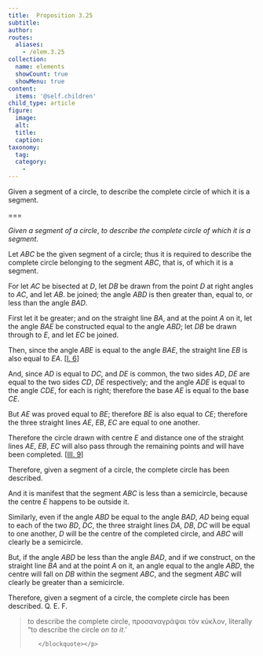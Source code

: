 ```yaml
---
title:  Proposition 3.25
subtitle: 
author:
routes:
  aliases:
    - /elem.3.25
collection:
  name: elements
  showCount: true
  showMenu: true
content:
  items: '@self.children'
child_type: article
figure:
  image:
  alt:
  title:
  caption:
taxonomy:
  tag:
  category:
    - 
---
```


<p><emph>Given a segment of a circle</emph>, <emph>to describe the complete circle of which it is a segment</emph>. </p>

===

<p><em>Given a segment of a circle</em>, <em>to describe the complete circle of which it is a segment</em>. </p>

<p>Let <em>ABC</em> be the given segment of a circle; thus it is required to describe the complete circle belonging to the segment <em>ABC</em>, that is, of which it is a segment. </p>

<p>For let <em>AC</em> be bisected at <em>D</em>, let <em>DB</em> be drawn from the point <em>D</em> at right angles to <em>AC</em>, and let <em>AB</em>. be joined; <pb n="55"/><span class="center">the angle <em>ABD</em> is then greater than, equal to, or less than the angle <em>BAD</em>.</span>
      </p>

<p>First let it be greater; and on the straight line <em>BA</em>, and at the point <em>A</em> on it, let the angle <em>BAE</em> be constructed equal to the angle <em>ABD</em>; let <em>DB</em> be drawn through to <em>E</em>, and let <em>EC</em> be joined. </p>

<p>Then, since the angle <em>ABE</em> is equal to the angle <em>BAE</em>, 
       <span class="center">the straight line <em>EB</em> is also equal to <em>EA</em>. [<a href="/elem.1.6">I. 6</a>]</span>
      </p>

<p>And, since <em>AD</em> is equal to <em>DC</em>, and <em>DE</em> is common, <span class="center">the two sides <em>AD</em>, <em>DE</em> are equal to the two sides <em>CD</em>, <em>DE</em> respectively;</span> and the angle <em>ADE</em> is equal to the angle <em>CDE</em>, for each is right; <span class="center">therefore the base <em>AE</em> is equal to the base <em>CE</em>.</span>
      </p>

<p>But <em>AE</em> was proved equal to <em>BE</em>; <span class="center">therefore <em>BE</em> is also equal to <em>CE</em>;</span> therefore the three straight lines <em>AE</em>, <em>EB</em>, <em>EC</em> are equal to one another. </p>

<p>Therefore the circle drawn with centre <em>E</em> and distance one of the straight lines <em>AE</em>, <em>EB</em>, <em>EC</em> will also pass through the remaining points and will have been completed. [<a href="/elem.3.9">III. 9</a>] </p>

<p>Therefore, given a segment of a circle, the complete circle has been described. </p>

<p>And it is manifest that the segment <em>ABC</em> is less than a semicircle, because the centre <em>E</em> happens to be outside it. </p>

<p>Similarly, even if the angle <em>ABD</em> be equal to the angle <em>BAD</em>, <em>AD</em> being equal to each of the two <em>BD</em>, <em>DC</em>, <span class="center">the three straight lines <em>DA</em>, <em>DB</em>, <em>DC</em> will be equal to one another, 
        <em>D</em> will be the centre of the completed circle, and <em>ABC</em> will clearly be a semicircle.</span>
       <pb n="56"/></p>

<p>But, if the angle <em>ABD</em> be less than the angle <em>BAD</em>, and if we construct, on the straight line <em>BA</em> and at the point <em>A</em> on it, an angle equal to the angle <em>ABD</em>, the centre will fall on <em>DB</em> within the segment <em>ABC</em>, and the segment 
       <em>ABC</em> will clearly be greater than a semicircle. </p>

<p>Therefore, given a segment of a circle, the complete circle has been described. Q. E. F.
<blockquote n="1" class="crit" place="unspecified" anchored="yes">
        
<p><span class="bold">to describe the complete circle</span>, <foreign lang="greek">προσαναγράψαι τὸν κύκλον</foreign>, literally “to describe the circle <em>on to it</em>.’</p>

       </blockquote></p>
